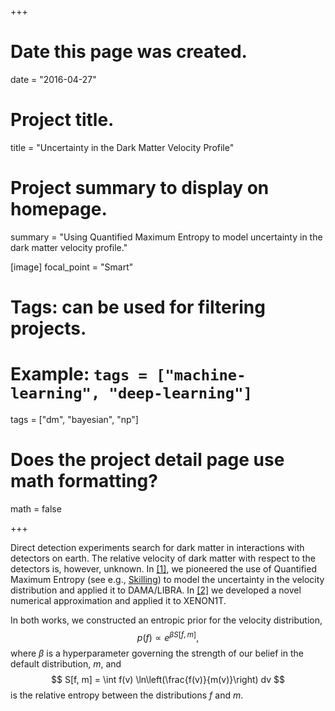+++
# Date this page was created.
date = "2016-04-27"

# Project title.
title = "Uncertainty in the Dark Matter Velocity Profile"

# Project summary to display on homepage.
summary = "Using Quantified Maximum Entropy to model uncertainty in the dark matter velocity profile."

[image]
  focal_point = "Smart"

# Tags: can be used for filtering projects.
# Example: `tags = ["machine-learning", "deep-learning"]`
tags = ["dm", "bayesian", "np"]

# Does the project detail page use math formatting?
math = false

+++


Direct detection experiments search for dark matter in interactions with detectors on earth. The relative velocity of dark matter with respect to the detectors is,
however, unknown. In [[1]](/publication/max_ent_1), we pioneered the use of Quantified Maximum Entropy (see e.g., [Skilling](https://link.springer.com/chapter/10.1007/978-94-009-0683-9_21)) to model the uncertainty in the velocity distribution and applied it to DAMA/LIBRA. In [[2]](/publication/max_ent_1) we developed a novel numerical approximation and applied it to XENON1T.

In both works, we constructed an entropic prior for the velocity distribution,
$$
p(f) \propto e^{\beta S[f, m]},
$$
where $\beta$ is a hyperparameter governing the strength of our belief in the default distribution, $m$, and
$$
S[f, m] = \int f(v) \ln\left(\frac{f(v)}{m(v)}\right) dv
$$
is the relative entropy between the distributions $f$ and $m$.
